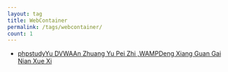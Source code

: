 ```yaml
---
layout: tag
title: WebContainer
permalink: /tags/webcontainer/
count: 1
---
```


- [phpstudyYu DVWAAn Zhuang Yu Pei Zhi ,WAMPDeng Xiang Guan Gai Nian Xue Xi ](http://yoursite.com/2018/05/17/phpstudy%E4%B8%8EDVWA%E5%AE%89%E8%A3%85%E4%B8%8E%E9%85%8D%E7%BD%AE/)
